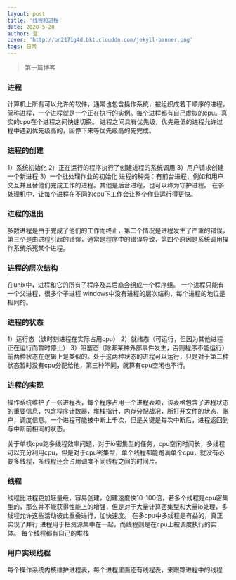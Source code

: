 ```yaml
---
layout: post
title: '线程和进程'
date: 2020-5-20
author: 温
cover: 'http://on2171g4d.bkt.clouddn.com/jekyll-banner.png'
tags: 日常
---
```


>第一篇博客

### 进程

计算机上所有可以允许的软件，通常也包含操作系统，被组织成若干顺序的进程，简称进程，一个进程就是一个正在执行的实例。每个进程都有自己虚拟的cpu。真实的cpu在个进程之间快速切换。
进程之间具有优先级，优先级低的进程允许过程中遇到优先级高的，回停下来等优先级高的先完成。


### 进程的创建

1）系统初始化
2）正在运行的程序执行了创建进程的系统调用
3）用户请求创建一个新进程
3）一个批处理作业的初始化
进程的种类：有前台进程，例如和用户交互并且替他们完成工作的进程。其他是后台进程，也可以称为守护进程。
在多处理机中，让每个进程在不同的cpu下工作会让整个作业运行得更快。


### 进程的退出
多数进程是由于完成了他们的工作而终止，第二个情况是进程发生了严重的错误，第三个是由进程引起的错误，通常是程序中的错误导致，第四个原因是系统调用操作系统杀死某个进程。

### 进程的层次结构

在unix中，进程和它的所有子程序及其后裔会组成一个程序组。
一个进程只能有一个父进程，很多个子进程
windows中没有进程的层次结构，每个进程的地位是相同的。

### 进程的状态

1）运行态（该时刻进程在实际占用cpu）
2）就绪态（可运行，但因为其他进程正在运行而暂时停止）
3）阻塞态（除非某种外部事件发生，否则程序不能运行）
前两种状态在逻辑上是类似的。处于这两种状态的进程可以运行，只是对于第二种状态暂时没有cpu分配给他，第三种不同，就算有cpu空闲也不行。

###  进程的实现

操作系统维护了一张进程表，每个程序占用一个进程表项，该表格包含了进程状态的重要信息，包含程序计数器，堆栈指针，内存分配战况，所打开文件的状态，账户，调度信息。一个进程可能被中断上千次，但是关键是每次中断后，进程返回到与中断前相同的状态。

关于单核cpu跑多线程效率问题，对于io密集型的任务，cpu空闲时间长，多线程可以充分利用cpu，但是对于cpu密集型，单个线程都能跑满单个cpu，就没有必要多线程，多线程还会占用调度不同线程之间的时间片。

### 线程

线程比进程更加轻量级，容易创建，创建速度快10-100倍，若多个线程是cpu密集型的，那么并不能获得性能上的增强，但是对于大量计算密集型和大量io处理，多线程允许这些活动彼此重叠进行，加快速度。
在多cpu中多线程是有益的，真正实现了并行
进程用于把资源集中在一起，而线程则是在cpu上被调度执行的实体。
每个线程都有自己的堆栈

### 用户实现线程

每个操作系统内核维护进程表，每个进程里面还有线程表，来跟踪进程中的线程


